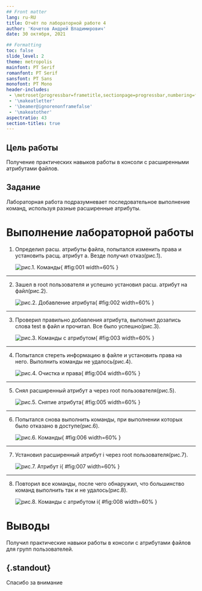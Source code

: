```yaml
---
## Front matter
lang: ru-RU
title: Отчёт по лабораторной работе 4
author: 'Кочетов Андрей Владимирович'
date: 30 октября, 2021

## Formatting
toc: false
slide_level: 2
theme: metropolis
mainfont: PT Serif
romanfont: PT Serif
sansfont: PT Sans
monofont: PT Mono
header-includes: 
 - \metroset{progressbar=frametitle,sectionpage=progressbar,numbering=fraction}
 - '\makeatletter'
 - '\beamer@ignorenonframefalse'
 - '\makeatother'
aspectratio: 43
section-titles: true
---
```


## Цель работы

Получение практических навыков работы в консоли с расширенными атрибутами файлов.

## Задание

Лабораторная работа подразумневает последовательное выполнение команд, используя разные расширенные атрибуты.

# Выполнение лабораторной работы

1. Определил расш. атрибуты файла, попытался изменить права и установить расщ. атрибут a. Везде получил отказ(рис.1).

   ![рис.1. Команды](images/1.png){ #fig:001 width=60% }

---

2. Зашел в root пользователя и успешно установил расш. атрибут на файл(рис.2).

   ![рис.2. Добавление атрибута](images/2.png){ #fig:002 width=60% }

---

3. Проверил правильно добавления атрибута, выполнил дозапись слова test в файл и прочитал. Все было успешно(рис.3).

   ![рис.3. Команды с атрибутом](images/3.png){ #fig:003 width=60% }

---

4. Попытался стереть информацию в файле и установить права на него. Выполнить команды не удалось(рис.4).

   ![рис.4. Очистка и права](images/4.png){ #fig:004 width=60% }

---

5. Снял расширенный атрибут a через root пользователя(рис.5).

   ![рис.5. Снятие атрибута](images/5.png){ #fig:005 width=60% }

---

6. Попытался снова выполнить команды, при выполнении которых было отказано в доступе(рис.6).

   ![рис.6. Команды](images/6.png){ #fig:006 width=60% }

---

7. Установил расширенный атрибут i через root пользователя(рис.7).

   ![рис.7. Атрибут i](images/7.png){ #fig:007 width=60% }

---

8. Повторил все команды, после чего обнаружил, что большинство команд выполнить так и не удалось(рис.8).

   ![рис.8. Команды с атрибутом i](images/8.png){ #fig:008 width=60% }


# Выводы

Получил практические навыки работы в консоли с атрибутами файлов для групп пользователей.


## {.standout}

Спасибо за внимание
